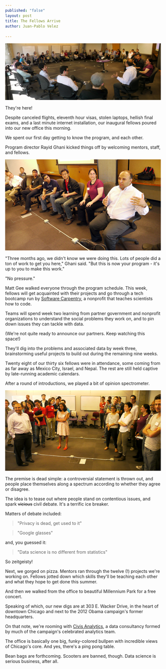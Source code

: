 ```yaml
---
published: "false"
layout: post
title: The Fellows Arrive
author: Juan-Pablo Velez

---
```


![DSSG fellows](/img/posts/panorama.png)

They're here! 

Despite canceled flights, eleventh hour visas, stolen laptops, hellish final exams, and a last minute internet installation, our inaugural fellows poured into our new office this morning.

We spent our first day getting to know the program, and each other. 

Program director Rayid Ghani kicked things off by welcoming mentors, staff, and fellows.

![Rayid Ghani welcomes fellows and staff.](/img/posts/rayid.jpg)

"Three months ago, we didn't know we were doing this. Lots of people did a ton of work to get you here," Ghani said. "But this is now your program - it's up to you to make this work." 

"No pressure."

Matt Gee walked everyone through the program schedule. This week, fellows will get acquainted with their projects and go through a tech bootcamp run by [Software Carpentry](http://software-carpentry.org/), a nonprofit that teaches scientists how to code. 

Teams will spend week two learning from partner government and nonprofit organizations to understand the social problems they work on, and to pin down issues they can tackle with data.

(We're not quite ready to announce our partners. Keep watching this space!)

They'll dig into the problems and associated data by week three, brainstorming useful projects to build out during the remaining nine weeks.

Twenty eight of our thirty six fellows were in attendance, some coming from as far away as Mexico City, Israel, and Nepal. The rest are still held captive by late-running academic calendars.

After a round of introductions, we played a bit of opinion spectrometer.

![Fellows played opinion spectrometer as an ice breaker.](/img/posts/spectrometer.jpg)

The premise is dead simple: a controversial statement is thrown out, and people place themselves along a spectrum according to whether they agree or disagree.

The idea is to tease out where people stand on contentious issues, and spark <s>vicious</s> civil debate. It's a terrific ice breaker.

Matters of debate included:

> "Privacy is dead, get used to it"

> "Google glasses"

and, you guessed it:

> "Data science is no different from statistics"

So zeitgeisty!

Next, we gorged on pizza. Mentors ran through the twelve (!) projects we're working on. Fellows jotted down which skills they'll be teaching each other and what they hope to get done this summer. 

And then we walked from the office to beautiful Millennium Park for a free concert.

Speaking of which, our new digs are at 303 E. Wacker Drive, in the heart of downtown Chicago and next to the 2012 Obama campaign's former headquarters.

On that note, we're rooming with [Civis Analytics](http://www.businessweek.com/articles/2013-05-30/googles-eric-schmidt-invests-in-obamas-big-data-brains), a data consultancy formed by much of the campaign's celebrated analytics team.

The office is basically one big, funky-colored bullpen with incredible views of Chicago's core. And yes, there's a ping pong table. 

Bean bags are forthcoming. Scooters are banned, though. Data science is serious business, after all.



